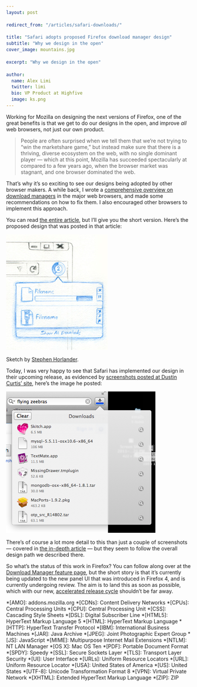 ```yaml
---
layout: post

redirect_from: "/articles/safari-downloads/"

title: "Safari adopts proposed Firefox download manager design"
subtitle: "Why we design in the open"
cover_image: mountains.jpg

excerpt: "Why we design in the open"

author:
  name: Alex Limi
  twitter: limi
  bio: VP Product at Highfive
  image: ks.png
---
```


<span>Working for Mozilla</span> on designing the next versions of Firefox, one of the great benefits is that we get to do our designs in the open, and improve *all* web browsers, not just our own product.

> People are often surprised when we tell them that we’re not trying to “win the marketshare game,” but instead make sure that there is a thriving, diverse ecosystem on the web, with no single dominant player — which at this point, Mozilla has succeeded spectacularly at compared to a few years ago, when the browser market was stagnant, and one browser dominated the web.

That’s why it’s so exciting to see our designs being adopted by other browser makers. A while back, I wrote a [comprehensive overview on download managers][downloads] in the major web browsers, and made some recommendations on how to fix them. I also encouraged other browsers to implement this approach.

You can read [the entire article][downloads], but I’ll give you the short version. Here’s the proposed design that was posted in that article:

![Download panel sketch](/images/sketch-downloads.png)

Sketch by [Stephen Horlander].


Today, I was very happy to see that Safari has implemented our design in their upcoming release, as evidenced by [screenshots posted at Dustin Curtis’ site], here’s the image he posted:

![Safari download panel](/images/safari-download.png)


There’s of course a lot more detail to this than just a couple of screenshots — covered in [the in-depth article][downloads] — but they seem to follow the overall design path we described there.

So what’s the status of this work in Firefox? You can follow along over at the [Download Manager feature page], but the short story is that it’s currently being updated to the new panel UI that was introduced in Firefox 4, and is currently undergoing review. The aim is to land this as soon as possible, which with our new, [accelerated release cycle] shouldn’t be far away.

[downloads]: /downloads
[Stephen Horlander]: http://blog.stephenhorlander.com
[screenshots posted at Dustin Curtis’ site]: http://blog.dustincurtis.com/new-safari-downloads-ui-in-lion
[Download Manager feature page]: https://wiki.mozilla.org/Firefox/Features/Panel_based_download_window
[accelerated release cycle]: https://wiki.mozilla.org/RapidRelease

*[AMO]: addons.mozilla.org
*[CDNs]: Content Delivery Networks
*[CPUs]: Central Processing Units
*[CPU]: Central Processing Unit
*[CSS]: Cascading Style Sheets
*[DSL]: Digital Subscriber Line
*[HTML5]: HyperText Markup Language 5
*[HTML]: HyperText Markup Language
*[HTTP]: HyperText Transfer Protocol
*[IBM]: International Business Machines
*[JAR]: Java Archive
*[JPEG]: Joint Photographic Expert Group
*[JS]: JavaScript
*[MIME]: Multipurpose Internet Mail Extensions
*[NTLM]: NT LAN Manager
*[OS X]: Mac OS Ten
*[PDF]: Portable Document Format
*[SPDY]: Speedy
*[SSL]: Secure Sockets Layer
*[TLS]: Transport Layer Security
*[UI]: User Interface
*[URLs]: Uniform Resource Locators
*[URL]: Uniform Resource Locator
*[USA]: United States of America
*[US]: United States
*[UTF-8]: Unicode Transformation Format 8
*[VPN]: Virtual Private Network
*[XHTML]: Extended HyperText Markup Language
*[ZIP]: ZIP
